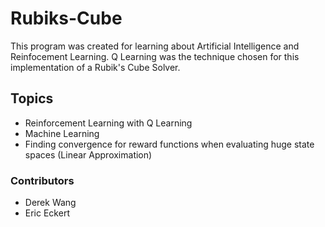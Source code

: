 # Rubiks-Cube
This program was created for learning about Artificial Intelligence and Reinfocement Learning.
Q Learning was the technique chosen for this implementation of a Rubik's Cube Solver.

## Topics
- Reinforcement Learning with Q Learning
- Machine Learning
- Finding convergence for reward functions when evaluating huge state spaces (Linear Approximation)

### Contributors
- Derek Wang
- Eric Eckert
